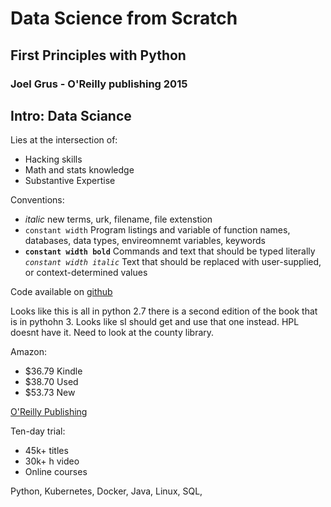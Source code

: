 # Data Science from Scratch
## First Principles with Python
### Joel Grus - O'Reilly publishing 2015

## Intro: Data Sciance

Lies at the intersection of:
- Hacking skills
- Math and stats knowledge
- Substantive Expertise

Conventions:
- *italic* new terms, urk, filename, file extenstion
- `constant width` Program listings and variable of function names, databases, data types, envireomnemt variables, keywords
- **`constant width bold`** Commands and text that should be typed literally
*`constant width italic`* Text that should be replaced with user-supplied, or context-determined values

Code available on [github](https://github.com/joelgrus/data-science-from-scratch)

Looks like this is all in python 2.7 there is a second edition of the book that is in pythohn 3. Looks like sI should get and use that one instead. HPL doesnt have it. Need to look at the county library.

Amazon:
- $36.79 Kindle
- $38.70 Used
- $53.73 New

[O'Reilly Publishing](https://www.oreilly.com/online-learning/individuals.html)

Ten-day trial: 
- 45k+ titles
- 30k+ h video
- Online courses

Python, Kubernetes, Docker, Java, Linux, SQL,